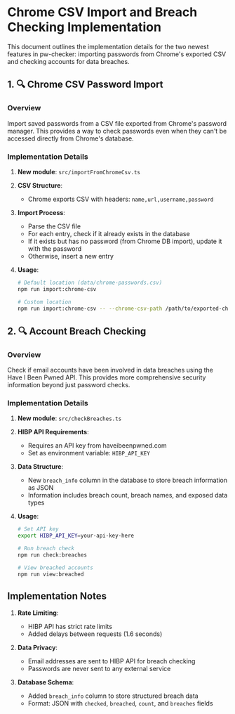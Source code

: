 # Chrome CSV Import and Breach Checking Implementation

This document outlines the implementation details for the two newest features in pw-checker: importing passwords from Chrome's exported CSV and checking accounts for data breaches.

## 1. 🔍 Chrome CSV Password Import

### Overview

Import saved passwords from a CSV file exported from Chrome's password manager. This provides a way to check passwords even when they can't be accessed directly from Chrome's database.

### Implementation Details

1. **New module**: `src/importFromChromeCsv.ts`

2. **CSV Structure**:
   - Chrome exports CSV with headers: `name,url,username,password`
   
3. **Import Process**:
   - Parse the CSV file
   - For each entry, check if it already exists in the database
   - If it exists but has no password (from Chrome DB import), update it with the password
   - Otherwise, insert a new entry

4. **Usage**:
   ```bash
   # Default location (data/chrome-passwords.csv)
   npm run import:chrome-csv
   
   # Custom location
   npm run import:chrome-csv -- --chrome-csv-path /path/to/exported-chrome-passwords.csv
   ```

## 2. 🔍 Account Breach Checking

### Overview

Check if email accounts have been involved in data breaches using the Have I Been Pwned API. This provides more comprehensive security information beyond just password checks.

### Implementation Details

1. **New module**: `src/checkBreaches.ts`

2. **HIBP API Requirements**:
   - Requires an API key from haveibeenpwned.com
   - Set as environment variable: `HIBP_API_KEY`

3. **Data Structure**:
   - New `breach_info` column in the database to store breach information as JSON
   - Information includes breach count, breach names, and exposed data types

4. **Usage**:
   ```bash
   # Set API key
   export HIBP_API_KEY=your-api-key-here
   
   # Run breach check
   npm run check:breaches
   
   # View breached accounts
   npm run view:breached
   ```

## Implementation Notes

1. **Rate Limiting**:
   - HIBP API has strict rate limits
   - Added delays between requests (1.6 seconds)
   
2. **Data Privacy**:
   - Email addresses are sent to HIBP API for breach checking
   - Passwords are never sent to any external service
   
3. **Database Schema**:
   - Added `breach_info` column to store structured breach data
   - Format: JSON with `checked`, `breached`, `count`, and `breaches` fields
